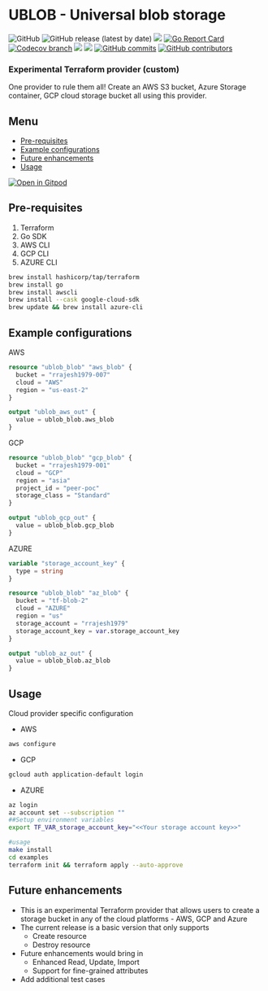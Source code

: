 # UBLOB - Universal blob storage

<p>
<img alt="GitHub" src="https://img.shields.io/github/license/rrajesh1979/terraform-provider-ublob">
<img alt="GitHub release (latest by date)" src="https://img.shields.io/github/v/release/rrajesh1979/terraform-provider-ublob">
<a href="https://circleci.com/gh/rrajesh1979/terraform-provider-ublob/tree/master"><img src="https://circleci.com/gh/rrajesh1979/terraform-provider-ublob/tree/master.svg?style=svg"></a>
<a href="https://goreportcard.com/report/github.com/rrajesh1979/terraform-provider-ublob"><img src="https://goreportcard.com/badge/github.com/rrajesh1979/terraform-provider-ublob" alt="Go Report Card"></a>
<a href="https://codecov.io/github/rrajesh1979/terraform-provider-ublob"><img src="https://codecov.io/github/rrajesh1979/terraform-provider-ublob/branch/master/graph/badge.svg?token=ER2FNUMIUV" alt="Codecov branch"></a>
<a href="https://codeclimate.com/github/rrajesh1979/terraform-provider-ublob/maintainability"><img src="https://api.codeclimate.com/v1/badges/186b72a6bed912c8a8ba/maintainability" /></a>
<a href="https://codeclimate.com/github/rrajesh1979/terraform-provider-ublob/test_coverage"><img src="https://api.codeclimate.com/v1/badges/186b72a6bed912c8a8ba/test_coverage" /></a>
<a href="https://img.shields.io/github/contributors/rrajesh1979/terraform-provider-ublob"><img alt="GitHub commits" src="https://img.shields.io/github/contributors/rrajesh1979/terraform-provider-ublob"></a>
<a href="https://img.shields.io/github/commit-activity/w/rrajesh1979/terraform-provider-ublob"><img alt="GitHub contributors" src="https://img.shields.io/github/commit-activity/w/rrajesh1979/terraform-provider-ublob"></a>
</p>


<h3>Experimental Terraform provider (custom) </h3>
<p>One provider to rule them all! Create an AWS S3 bucket, Azure Storage container, GCP cloud storage bucket all using this provider.</p>

Menu
----

- [Pre-requisites](#pre-requisites)
- [Example configurations](#example-configurations)
- [Future enhancements](#future-enhancements)
- [Usage](#usage)

[![Open in Gitpod](https://gitpod.io/button/open-in-gitpod.svg)](https://gitpod.io/#https://github.com/rrajesh1979/terraform-provider-ublob)

Pre-requisites
----
1. Terraform
2. Go SDK
3. AWS CLI
4. GCP CLI
5. AZURE CLI
```bash
brew install hashicorp/tap/terraform
brew install go
brew install awscli
brew install --cask google-cloud-sdk
brew update && brew install azure-cli
```

Example configurations
----
AWS
```terraform
resource "ublob_blob" "aws_blob" {
  bucket = "rrajesh1979-007"
  cloud = "AWS"
  region = "us-east-2"
}

output "ublob_aws_out" {
  value = ublob_blob.aws_blob
}
```

GCP
```terraform
resource "ublob_blob" "gcp_blob" {
  bucket = "rrajesh1979-001"
  cloud = "GCP"
  region = "asia"
  project_id = "peer-poc"
  storage_class = "Standard"
}

output "ublob_gcp_out" {
  value = ublob_blob.gcp_blob
}
```

AZURE
```terraform
variable "storage_account_key" {
  type = string
}

resource "ublob_blob" "az_blob" {
  bucket = "tf-blob-2"
  cloud = "AZURE"
  region = "us"
  storage_account = "rrajesh1979"
  storage_account_key = var.storage_account_key
}

output "ublob_az_out" {
  value = ublob_blob.az_blob
}
```

Usage
----

Cloud provider specific configuration
- AWS
```bash
aws configure
```

- GCP
```bash
gcloud auth application-default login
```

- AZURE
```bash
az login
az account set --subscription ""
##Setup environment variables
export TF_VAR_storage_account_key="<<Your storage account key>>"
```

```bash
#usage
make install
cd examples
terraform init && terraform apply --auto-approve
```

Future enhancements
----
- This is an experimental Terraform provider that allows users to create a storage bucket in any of the cloud platforms - AWS, GCP and Azure
- The current release is a basic version that only supports
  - Create resource
  - Destroy resource
- Future enhancements would bring in
  - Enhanced Read, Update, Import
  - Support for fine-grained attributes
- Add additional test cases